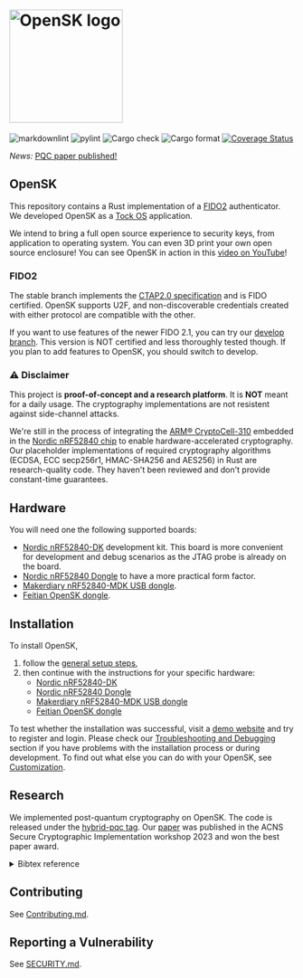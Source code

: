 # <img alt="OpenSK logo" src="docs/img/OpenSK.svg" width="200px">

![markdownlint](https://github.com/google/OpenSK/workflows/markdownlint/badge.svg?branch=stable)
![pylint](https://github.com/google/OpenSK/workflows/pylint/badge.svg?branch=stable)
![Cargo check](https://github.com/google/OpenSK/workflows/Cargo%20check/badge.svg?branch=stable)
![Cargo format](https://github.com/google/OpenSK/workflows/Cargo%20format/badge.svg?branch=stable)
[![Coverage Status](https://coveralls.io/repos/github/google/OpenSK/badge.svg?branch=stable)](https://coveralls.io/github/google/OpenSK?branch=stable)

*News:* [PQC paper published!](#Research)

## OpenSK

This repository contains a Rust implementation of a
[FIDO2](https://fidoalliance.org/fido2/) authenticator.
We developed OpenSK as a [Tock OS](https://tockos.org) application.

We intend to bring a full open source experience to security keys, from
application to operating system. You can even 3D print your own open source
enclosure!
You can see OpenSK in action in this
[video on YouTube](https://www.youtube.com/watch?v=klEozvpw0xg)!

### FIDO2

The stable branch implements the
[CTAP2.0 specification](https://fidoalliance.org/specs/fido-v2.0-ps-20190130/fido-client-to-authenticator-protocol-v2.0-ps-20190130.html)
and is FIDO certified. OpenSK supports U2F, and non-discoverable credentials
created with either protocol are compatible with the other.

If you want to use features of the newer FIDO 2.1, you can try our
[develop branch](https://github.com/google/OpenSK/tree/develop). This version is
NOT certified and less thoroughly tested though. If you plan to add features to
OpenSK, you should switch to develop.

### :warning: Disclaimer

This project is **proof-of-concept and a research platform**. It is **NOT**
meant for a daily usage. The cryptography implementations are not resistent
against side-channel attacks.

We're still in the process of integrating the
[ARM&reg; CryptoCell-310](https://developer.arm.com/ip-products/security-ip/cryptocell-300-family)
embedded in the
[Nordic nRF52840 chip](https://infocenter.nordicsemi.com/index.jsp?topic=%2Fps_nrf52840%2Fcryptocell.html)
to enable hardware-accelerated cryptography. Our placeholder implementations of required
cryptography algorithms (ECDSA, ECC secp256r1, HMAC-SHA256 and AES256) in Rust are research-quality
code. They haven't been reviewed and don't provide constant-time guarantees.

## Hardware

You will need one the following supported boards:

*   [Nordic nRF52840-DK](https://www.nordicsemi.com/Software-and-Tools/Development-Kits/nRF52840-DK)
    development kit. This board is more convenient for development and debug
    scenarios as the JTAG probe is already on the board.
*   [Nordic nRF52840 Dongle](https://www.nordicsemi.com/Software-and-tools/Development-Kits/nRF52840-Dongle)
    to have a more practical form factor.
*   [Makerdiary nRF52840-MDK USB dongle](https://wiki.makerdiary.com/nrf52840-mdk/).
*   [Feitian OpenSK dongle](https://feitiantech.github.io/OpenSK_USB/).

## Installation

To install OpenSK,
1.  follow the [general setup steps](docs/install.md),
1.  then continue with the instructions for your specific hardware:
	* [Nordic nRF52840-DK](docs/boards/nrf52840dk.md)
	* [Nordic nRF52840 Dongle](docs/boards/nrf52840_dongle.md)
	* [Makerdiary nRF52840-MDK USB dongle](docs/boards/nrf52840_mdk.md)
	* [Feitian OpenSK dongle](docs/boards/nrf52840_feitian.md)

To test whether the installation was successful, visit a
[demo website](https://webauthn.io/) and try to register and login.
Please check our [Troubleshooting and Debugging](docs/debugging.md) section if you
have problems with the installation process or during development. To find out what
else you can do with your OpenSK, see [Customization](docs/customization.md).

## Research

We implemented post-quantum cryptography on OpenSK. The code is released under
the [hybrid-pqc tag](https://github.com/google/OpenSK/releases/tag/hybrid-pqc).
Our [paper](https://eprint.iacr.org/2022/1225) was published in the ACNS
Secure Cryptographic Implementation workshop 2023 and won the best paper award.

<details>
<summary>Bibtex reference</summary>

```
@InProceedings{Ghinea2023hybrid,
	author= {Diana Ghinea and Fabian Kaczmarczyck and Jennifer Pullman and Julien Cretin and Rafael Misoczki and Stefan Kölbl and Luca Invernizzi and Elie Bursztein and Jean-Michel Picod},
	title=	{{Hybrid Post-Quantum Signatures in Hardware Security Keys}},
	booktitle=	{{4th ACNS Workshop on Secure Cryptographic Implementation, Kyoto, Japan}},
	month=	{June},
	year=	{2023},
}
```

</details>

## Contributing

See [Contributing.md](docs/contributing.md).

## Reporting a Vulnerability

See [SECURITY.md](SECURITY.md).
